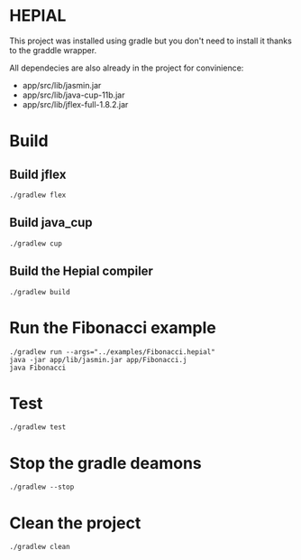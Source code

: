 # HEPIAL

This project was installed using gradle but you don't need to install it thanks to the graddle wrapper.

All dependecies are also already in the project for convinience:

- app/src/lib/jasmin.jar
- app/src/lib/java-cup-11b.jar
- app/src/lib/jflex-full-1.8.2.jar

# Build

## Build jflex

```
./gradlew flex
```

## Build java_cup

```
./gradlew cup
```

## Build the Hepial compiler

```
./gradlew build
```

# Run the Fibonacci example

```
./gradlew run --args="../examples/Fibonacci.hepial"
java -jar app/lib/jasmin.jar app/Fibonacci.j
java Fibonacci
```

# Test

```
./gradlew test
```

# Stop the gradle deamons

```
./gradlew --stop
```

# Clean the project

```
./gradlew clean
```
